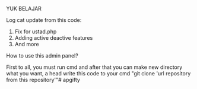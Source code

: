 YUK BELAJAR

Log cat update from this code:

1. Fix for ustad.php
2. Adding active deactive features
3. And more

How to use this admin panel?

First to all, you must run cmd and after that you can make new directory what you want, a head write this code to your cmd
"git clone 'url repository from this repository'"#   a p g i f t y  
 